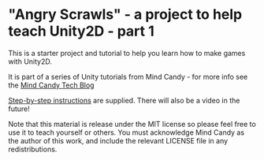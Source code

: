 "Angry Scrawls" - a project to help teach Unity2D - part 1
==========================================================

This is a starter project and tutorial to help you learn how to make games with Unity2D.

It is part of a series of Unity tutorials from Mind Candy - for more info see the [Mind Candy Tech Blog](http://tech.mindcandy.com/)

[Step-by-step instructions](./AngryScrawlsInstructions.pdf) are supplied. There will also be a video in the future!

Note that this material is release under the MIT license so please feel free to use it to teach yourself or others. You must acknowledge Mind Candy as the author of this work, and include the relevant LICENSE file in any redistributions.

